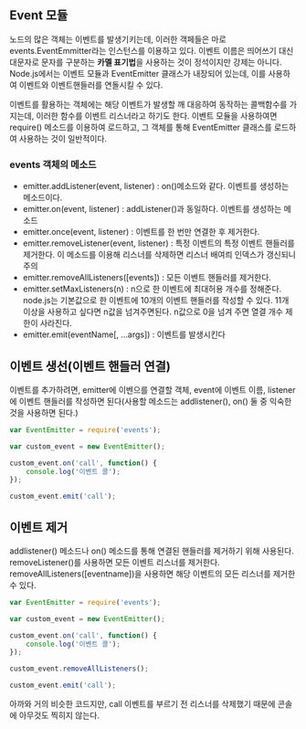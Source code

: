 ## Event 모듈
노드의 많은 객체는 이벤트를 발생기키는데, 이러한 객페들은 마로events.EventEmmitter라는 인스턴스를 이용하고 있다. 이벤트 이름은 띄어쓰기 대신 대문자로 문자를 구분하는 **카멜 표기법**을 사용하는 것이 정석이지만 강제는 아니다. Node.js에서는 이벤트 모듈과 EventEmitter 클래스가 내장되어 있는데, 이를 사용하여 이벤트와 이벤트핸들러를 연돌시킬 수 있다.

이벤트를 활용하는 객체에는 해당 이벤트가 발생할 깨 대응하여 동작하는 콜백함수를 가지는데, 이러한 함수를 이벤트 리스너라고 하기도 한다. 이벤트 모듈을 사용하여면 require() 메소드를 이용하여 로드하고, 그 객체를 통해 EventEmitter 클래스를 로드하여 사용하는 것이 일반적이다.
   

### events 객체의 메소드
 - emitter.addListener(event, listener) : on()메소드와 같다. 이벤트를 생성하는 메소드이다.
 - emitter.on(event, listener) : addListener()과 동일하다. 이벤트를 생성하는 메소드
 - emitter.once(event, listener) : 이벤트를 한 번만 연결한 후 제거한다.
 - emitter.removeListener(event, listener) : 특정 이벤트의 특정 이벤트 핸들러를 제거한다. 이 메소드를 이용해 리스너를 삭제하면 리스너 배여릐 인덱스가 갱신되니 주의
 - emitter.removeAllListeners([events]) : 모든 이벤트 핸들러를 제거한다.
 - emitter.setMaxListeners(n) : n으로 한 이벤트에 최대허용 개수를 정해준다.
  node.js는 기본값으로 한 이벤트에 10개의 이벤트 핸들러를 작성할 수 있다. 11개 이상을 사용하고 싶다면 n값을 넘겨주면된다. n값으로 0을 넘겨 주면 열결 개수 제한이 사라진다.
 - emitter.emit(eventName[, ...args]) : 이벤트를 발생시킨다

## 이벤트 생선(이벤트 핸들러 연결)

이벤트를 추가하려면, emitter에 이벤으를 연결할 객체, event에 이벤트 이름, listener에 이벤트 핸들러를 작성하면 된다(사용할 메소드는 addlistener(), on() 둘 중 익숙한 것을 사용하면 된다.)

```JavaScript
var EventEmitter = require('events');

var custom_event = new EventEmitter();

custom_event.on('call', function() {
	console.log('이벤트 콜');
});

custom_event.emit('call');
```

   
## 이벤트 제거
addlistener() 메소드나 on() 메소드를 통해 연결된 핸들러를 제거하기 위해 사용된다. removeListener()를 사용하면 모든 이벤트 리스너를 제거한다.
removeAllListeners([eventname])을 사용하면 해당 이벤트의 모든 리스너를 제거한 수 있다.

```JavaScript
var EventEmitter = require('events');

var custom_event = new EventEmitter();

custom_event.on('call', function() {
	console.log('이벤트 콜');
});

custom_event.removeAllListeners();

custom_event.emit('call');
```

아까와 거의 비슷한 코드지만, call 이벤트를 부르기 전 리스너를 삭제했기 때문에 콘솔에 아무것도 찍히지 않는다.